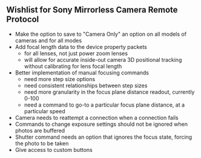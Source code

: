 ## Wishlist for Sony Mirrorless Camera Remote Protocol

 * Make the option to save to "Camera Only" an option on all models of cameras and for all modes
 * Add focal length data to the device property packets
   * for all lenses, not just power zoom lenses
   * will allow for accurate inside-out camera 3D positional tracking without calibrating for lens focal length
 * Better implementation of manual focusing commands
   * need more step size options
   * need consistent relationships between step sizes
   * need more granularity in the focus plane distance readout, currently 0-100
   * need a command to go-to a particular focus plane distance, at a particular speed
 * Camera needs to reattempt a connection when a connection fails
 * Commands to change exposure settings should not be ignored when photos are buffered
 * Shutter command needs an option that ignores the focus state, forcing the photo to be taken
 * Give access to custom buttons
